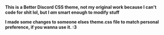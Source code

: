 **This is a Better Discord CSS theme, not my original work because 
I can't code for shit lol, but I *am* smart enough to modify stuff**

**I made some changes to someone elses theme.css file to match 
personal preference, if you wanna use it. :3**
